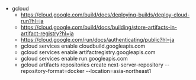 - gcloud
  - https://cloud.google.com/build/docs/deploying-builds/deploy-cloud-run?hl=ja
  - https://cloud.google.com/build/docs/building/store-artifacts-in-artifact-registry?hl=ja
  - https://cloud.google.com/run/docs/authenticating/public?hl=ja
  - gcloud services enable cloudbuild.googleapis.com
  - gcloud services enable artifactregistry.googleapis.com
  - gcloud services enable run.googleapis.com
  - gcloud artifacts repositories create next-server-repository --repository-format=docker --location=asia-northeast1
